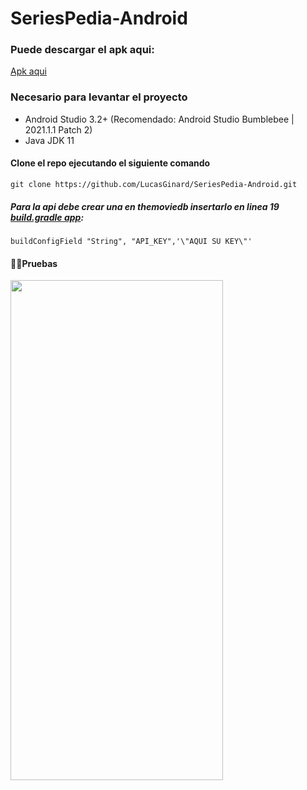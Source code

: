 # SeriesPedia-Android


### Puede descargar el apk aqui:
[Apk aqui](https://github.com/LucasGinard/PokeTeams/blob/master/screen-recorded/app-debug.apk
)
### Necesario para levantar el proyecto
*   Android Studio 3.2+ (Recomendado: Android Studio Bumblebee | 2021.1.1 Patch 2)
*   Java JDK 11

#### Clone el repo ejecutando el siguiente comando
```
git clone https://github.com/LucasGinard/SeriesPedia-Android.git
```
##### Para la api debe crear una en themoviedb insertarlo en linea 19 [build.gradle app](https://github.com/LucasGinard/SeriesPedia-Android/blob/main/app/build.gradleBuildGra):

```
buildConfigField "String", "API_KEY",'\"AQUI SU KEY\"'
```
#### 🤹‍♂️Pruebas
<img src="assetsReadme/ScreenRecording.gif" width="340" height="800" />
